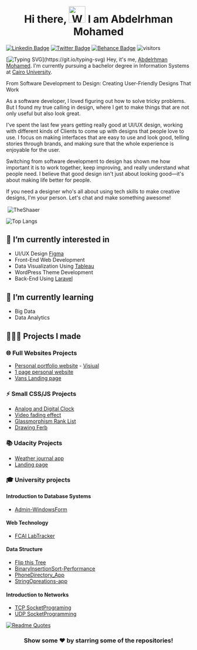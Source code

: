 <h1 align="center"> Hi there, <img src="https://raw.githubusercontent.com/nixin72/nixin72/master/wave.gif" 
         alt="Waving hand animated gif"
         height="45"
         width="45" /> I am Abdelrhman Mohamed</h1>


[![Linkedin Badge](https://img.shields.io/badge/-AbdelrhmanMohamed-blue?style=flat-square&logo=Linkedin&logoColor=white&link=[https://www.linkedin.com/in/theshaaer/)](https://www.linkedin.com/in/theshaaer/)
[![Twitter Badge](https://img.shields.io/badge/-@TheShaaer-1ca0f1?style=flat-square&labelColor=1ca0f1&logo=twitter&logoColor=white&link=https://twitter.com/TheShaaer)](https://twitter.com/TheShaaer)
[![Behance Badge](https://img.shields.io/badge/-AbdelrhmanMohamed-0057ff?style=flat-square&labelColor=0057ff&logo=behance&logoColor=white&link=https://www.behance.net/TheShaaer)](https://www.behance.net/TheShaaer)
![visitors](https://visitor-badge.laobi.icu/badge?page_id=TheShaaer)

[![Typing SVG](https://readme-typing-svg.herokuapp.com?size=30&duration=6000&vCenter=true&multiline=true&width=1000&height=200&lines=I+believe+that+programming+is+a+form+of+art%2C;+which+encourages+me+to+keep+trying+to+make+my+masterpiece!)](https://git.io/typing-svg)
Hey, it's me, [Abdelrhman Mohamed](https://www.linkedin.com/in/theshaaer/). I'm currently pursuing a bachelor degree in Information Systems at [Cairo University](https://cu.edu.eg/Home).

From Software Development to Design: Creating User-Friendly Designs That Work

As a software developer, I loved figuring out how to solve tricky problems. But I found my true calling in design, where I get to make things that are not only useful but also look great.

I've spent the last few years getting really good at UI/UX design, working with different kinds of Clients to come up with designs that people love to use. I focus on making interfaces that are easy to use and look good, telling stories through brands, and making sure that the whole experience is enjoyable for the user.

Switching from software development to design has shown me how important it is to work together, keep improving, and really understand what people need. I believe that good design isn't just about looking good—it's about making life better for people.

If you need a designer who's all about using tech skills to make creative designs, I'm your person. Let's chat and make something awesome!

<p>&nbsp;<img align="center" src="https://github-readme-stats.vercel.app/api?username=TheShaaer&show_icons=true&locale=en" alt="TheShaaer" /></p>

![Top Langs](https://github-readme-stats.vercel.app/api/top-langs/?username=TheShaaer&layout=compact&title_color=fff&icon_color=f9f9f9&text_color=9f9f9f&bg_color=151515)



## 🌱 I’m currently interested in

- UI/UX Design [Figma](https://www.figma.com/)
- Front-End Web Development
- Data Visualization Using [Tableau](https://www.tableau.com/)
- WordPress Theme Development
- Back-End Using [Laravel](https://laravel.com/)

## 🌱 I’m currently learning

- Big Data
- Data Analytics

## 👨🏻‍💻 Projects I made

### 🌐	Full Websites Projects

- [Personal portfolio website](https://github.com/TheShaaer/TheShaaer.github.io) - [Visiual](https://TheShaaer.github.io)
- [1 page personal website](https://github.com/TheShaaer/Personal-Portofolio-Website)
- [Vans Landing page](https://github.com/TheShaaer/VANS-LandingPage)

### ⚡	Small CSS/JS Projects

- [Analog and Digital Clock](https://github.com/TheShaaer/Animated-JS-Clock)
- [Video fading effect](https://github.com/TheShaaer/Video-Fading-Effect)
- [Glassmorphism Rank List](https://github.com/TheShaaer/CSS-Rank-List)
- [Drawing Ferb](https://github.com/TheShaaer/CSS_Ferb)

### 📚	Udacity Projects

- [Weather journal app](https://github.com/TheShaaer/Udacity_weather-journal-app)
- [Landing page](https://github.com/TheShaaer/Udacity_landing_page)

### 🎓 University projects

#### Introduction to Database Systems

- [Admin-WindowsForm](https://github.com/TheShaaer/Admin-WindowsForms)

#### Web Technology

- [FCAI LabTracker](https://github.com/TheShaaer/FCAI_LabTracker-Login-Page)

#### Data Structure

- [Flip this Tree](https://github.com/TheShaaer/Flipped-Tree)
- [BinaryInsertionSort-Performance](https://github.com/TheShaaer/BinaryInsertionSort-Performance)
- [PhoneDirectory_App](https://github.com/TheShaaer/PhoneDirectory_App)
- [StringOpreations-app](https://github.com/TheShaaer/StringOpreations-app)

#### Introduction to Networks
- [TCP SocketPrograming](https://github.com/TheShaaer/TCP-SocketPrograming)
- [UDP SocketProgramming](https://github.com/TheShaaerElsha3er117/UDP-SocketProgramming)



[![Readme Quotes](https://quotes-github-readme.vercel.app/api?type=horizontal&theme=dark)](https://github.com/piyushsuthar/github-readme-quotes)


<div align="center">

### Show some ❤️ by starring some of the repositories!

</div>
<!---
TheShaaer/TheShaaer is a ✨ special ✨ repository because its `README.md` (this file) appears on your GitHub profile.
You can click the Preview link to take a look at your changes.
--->

